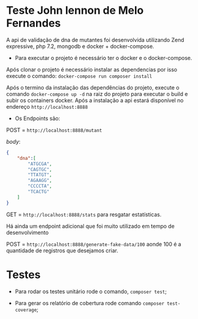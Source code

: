 # Teste John lennon de Melo Fernandes

A api de validação de dna de mutantes foi desenvolvida utilizando Zend expressive, php 7.2, mongodb e docker + docker-compose.

- Para executar o projeto é necessário ter o docker e o docker-compose.

Após clonar o projeto é necessário instalar as dependencias por isso execute o comando:  `docker-compose run composer install`


Após o termino da instalação das dependências do projeto, execute o comando `docker-compose up -d` na raiz do projeto  para executar o build e subir os containers docker.
Após a instalação a api estará disponível no endereço `http://localhost:8888`
- Os Endpoints são: 

POST = `http://localhost:8888/mutant`

*body*: 
```json
{
    "dna":[
        "ATGCGA",
        "CAGTGC",
        "TTATGT",
        "AGAAGG",
        "CCCCTA",
        "TCACTG"
    ]
}
```

GET = `http://localhost:8888/stats` para resgatar estatísticas.

Há ainda um endpoint adicional que foi muito utilizado em tempo de desenvolvimento

POST = `http://localhost:8888/generate-fake-data/100` aonde 100 é a quantidade de registros que desejamos criar.

# Testes
- Para rodar os testes unitário rode o comando, `composer test`;

- Para gerar os relatório de cobertura rode comando `composer test-coverage`;
  